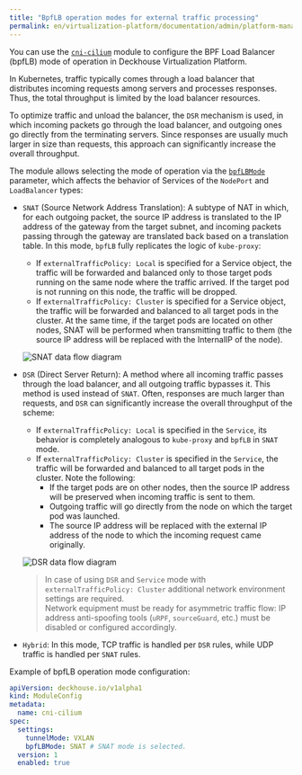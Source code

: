 ```yaml
---
title: "BpfLB operation modes for external traffic processing"
permalink: en/virtualization-platform/documentation/admin/platform-management/network/other/bpflb.html
---
```


You can use the [`cni-cilium`](/modules/cni-cilium/) module
to configure the BPF Load Balancer (bpfLB) mode of operation in Deckhouse Virtualization Platform.

In Kubernetes, traffic typically comes through a load balancer
that distributes incoming requests among servers and processes responses.
Thus, the total throughput is limited by the load balancer resources.

To optimize traffic and unload the balancer, the `DSR` mechanism is used,
in which incoming packets go through the load balancer, and outgoing ones go directly from the terminating servers.
Since responses are usually much larger in size than requests, this approach can significantly increase the overall throughput.

The module allows selecting the mode of operation via the [`bpfLBMode`](/modules/cni-cilium/configuration.html#parameters-bpflbmode) parameter,
which affects the behavior of Services of the `NodePort` and `LoadBalancer` types:

* `SNAT` (Source Network Address Translation): A subtype of NAT in which, for each outgoing packet,
  the source IP address is translated to the IP address of the gateway from the target subnet,
  and incoming packets passing through the gateway are translated back based on a translation table.
  In this mode, `bpfLB` fully replicates the logic of `kube-proxy`:
  * If `externalTrafficPolicy: Local` is specified for a Service object,
    the traffic will be forwarded and balanced only to those target pods running on the same node where the traffic arrived.
    If the target pod is not running on this node, the traffic will be dropped.
  * If `externalTrafficPolicy: Cluster` is specified for a Service object,
    the traffic will be forwarded and balanced to all target pods in the cluster.
    At the same time, if the target pods are located on other nodes, SNAT will be performed when transmitting traffic to them
    (the source IP address will be replaced with the InternalIP of the node).

  ![SNAT data flow diagram](../../../../images/cni-cilium/snat.png)

* `DSR` (Direct Server Return): A method where all incoming traffic passes through the load balancer,
  and all outgoing traffic bypasses it. This method is used instead of `SNAT`.
  Often, responses are much larger than requests, and `DSR` can significantly increase the overall throughput of the scheme:
  * If `externalTrafficPolicy: Local` is specified in the `Service`,
    its behavior is completely analogous to `kube-proxy` and `bpfLB` in `SNAT` mode.
  * If `externalTrafficPolicy: Cluster` is specified in the `Service`,
    the traffic will be forwarded and balanced to all target pods in the cluster.
  Note the following:
    * If the target pods are on other nodes, then the source IP address will be preserved when incoming traffic is sent to them.
    * Outgoing traffic will go directly from the node on which the target pod was launched.
    * The source IP address will be replaced with the external IP address of the node to which the incoming request came originally.

  ![DSR data flow diagram](../../../../images/cni-cilium/dsr.png)

  > In case of using `DSR` and `Service` mode with `externalTrafficPolicy: Cluster`
  > additional network environment settings are required.  
  > Network equipment must be ready for asymmetric traffic flow:
  > IP address anti-spoofing tools (`uRPF`, `sourceGuard`, etc.) must be disabled or configured accordingly.

* `Hybrid`: In this mode, TCP traffic is handled per `DSR` rules, while UDP traffic is handled per `SNAT` rules.

Example of bpfLB operation mode configuration:

```yaml
apiVersion: deckhouse.io/v1alpha1
kind: ModuleConfig
metadata:
  name: cni-cilium
spec:
  settings:
    tunnelMode: VXLAN
    bpfLBMode: SNAT # SNAT mode is selected.
  version: 1
  enabled: true
```
